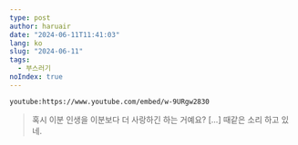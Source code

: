 ```yaml
---
type: post
author: haruair
date: "2024-06-11T11:41:03"
lang: ko
slug: "2024-06-11"
tags:
  - 부스러기
noIndex: true
---
```


`youtube:https://www.youtube.com/embed/w-9URgw2830`

> 혹시 이분 인생을 이분보다 더 사랑하긴 하는 거예요? \[...\] 때같은 소리 하고
> 있네.

